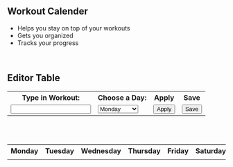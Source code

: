 <!--Login Frontmatter-->

## Workout Calender
  - Helps you stay on top of your workouts
  - Gets you organized
  - Tracks your progress
<br>

## Editor Table
<!-- Editor table-->
<table width="500px">
  <tr>
    <th><label for="workout">Type in Workout:</label></th>
    <th><label for="weeks">Choose a Day:</label></th>
    <th>Apply</th>
    <th id="saver">Save</th>
  </tr>
  <tr>
    <td><input id="input"></td>
    <td>
      <select name="week" id="week">
        <option>Monday</option>
        <option>Tuesday</option>
        <option>Wednesday</option>
        <option>Thursday</option>
        <option>Friday</option>
        <option>Saturday</option>
        <option>Sunday</option>
      </select>
    </td>
    <td><button onclick="Add()">Apply</button></td>
    <td><button onclick="Save()">Save</button></td>
  </tr>
</table>

<br>

<!-- Daily Tasks are displayed-->
<div id="days"></div>
<div id="tasks"></div>

<br>

<!-- Calender table-->
<table>
  <tr>
    <th>Monday</th>
    <th>Tuesday</th>
    <th>Wednesday</th>
    <th>Thursday</th>
    <th>Friday</th>
    <th>Saturday</th>
    <th>Sunday</th>
  </tr>
    <tr>
    <td><div id="monday"></div></td>
    <td><div id="tuesday"></div></td>
    <td><div id="wednesday"></div></td>
    <td><div id="thursday"></div></td>
    <td><div id="friday"></div></td>
    <td><div id="saturday"></div></td>
    <td><div id="sunday"></div></td>
  </tr>
</table>

<br>



<script>
  // Save Function
  window.onload = function() {
  document.getElementById("monday").innerText = localStorage.getItem("Monday");
  document.getElementById("tuesday").innerText = localStorage.getItem("Tuesday");
  document.getElementById("wednesday").innerText = localStorage.getItem("Wednesday");
  document.getElementById("thursday").innerText = localStorage.getItem("Thursday");
  document.getElementById("friday").innerText = localStorage.getItem("Friday");
  document.getElementById("saturday").innerText = localStorage.getItem("Saturday");
  document.getElementById("sunday").innerText = localStorage.getItem("Sunday");
  tasks();
  };
  function Save() {
  var monday = document.getElementById("monday").innerText;
  var tuesday = document.getElementById("tuesday").innerText;
  var wednesday = document.getElementById("wednesday").innerText;
  var thursday = document.getElementById("thursday").innerText;
  var friday = document.getElementById("friday").innerText;
  var saturday = document.getElementById("saturday").innerText;
  var sunday = document.getElementById("sunday").innerText;

  localStorage.setItem("Monday", monday);
  localStorage.setItem("Tuesday", tuesday);
  localStorage.setItem("Wednesday", wednesday);
  localStorage.setItem("Thursday", thursday);
  localStorage.setItem("Friday", friday);
  localStorage.setItem("Saturday", saturday);
  localStorage.setItem("Sunday", sunday);
  tasks();
  x.style.background-color = "none;"
  }
  // The function to add workouts to your calender
  function Add(){
    var input = document.getElementById("input").value;
    var week = document.getElementById("week").value;
    var x = document.getElementById("saver").value;
    switch (week) {
      case "Monday":
        var checkbox = document.createElement("check");
        checkbox.type = "checkbox";
        document.getElementById("monday").appendChild(checkbox);
        document.getElementById("monday").innerText = input + " " + document.getElementById("monday").innerText;
        break;
      case "Tuesday":
        var checkbox = document.createElement("check");
        checkbox.type = "checkbox";
        document.getElementById("tuesday").appendChild(checkbox);
        document.getElementById("tuesday").innerText = input + " " + document.getElementById("tuesday").innerText;
        break;
      case "Wednesday":
        var checkbox = document.createElement("check");
        checkbox.type = "checkbox";
        document.getElementById("wednesday").appendChild(checkbox);
        document.getElementById("wednesday").innerText = input + " " + document.getElementById("wednesday").innerText;
        break;
      case "Thursday":
        var checkbox = document.createElement("check");
        checkbox.type = "checkbox";
        document.getElementById("thursday").appendChild(checkbox);
        document.getElementById("thursday").innerText = input + " " + document.getElementById("thursday").innerText;
        break;
      case "Friday":
        var checkbox = document.createElement("check");
        checkbox.type = "checkbox";
        document.getElementById("friday").appendChild(checkbox);
        document.getElementById("friday").innerText = input + " " + document.getElementById("friday").innerText;
        break;
      case "Saturday":
        var checkbox = document.createElement("check");
        checkbox.type = "checkbox";
        document.getElementById("saturday").appendChild(checkbox);
        document.getElementById("saturday").innerText = input + " " + document.getElementById("saturday").innerText;
        break;
      case "Sunday":
        var checkbox = document.createElement("check");
        checkbox.type = "checkbox";
        document.getElementById("sunday").appendChild(checkbox);
        document.getElementById("sunday").innerText = input + " " + document.getElementById("sunday").innerText;
        break;
    }
    x.style.background-color = "red;"
    tasks();
  }

  //displays the day for the first part of daily tasks
  function displayDayOfWeek() {
    var d = new Date();
    var days = ["Sunday", "Monday", "Tuesday", "Wednesday", "Thursday", "Friday", "Saturday"];
    var day = days[d.getDay()];
    document.getElementById("days").innerHTML = "Today is " + day + " these are your tasks:";
  }
  setInterval(displayDayOfWeek, 1000);

  // takes the day and then grabs
  function tasks() {
    var d = new Date();
    var days = ["Sunday", "Monday", "Tuesday", "Wednesday", "Thursday", "Friday", "Saturday"];
    var day = days[d.getDay()];
    switch (day) {
        case "Monday":
            document.getElementById("tasks").innerText = document.getElementById("monday").innerText;
            break;
        case "Tuesday":
            document.getElementById("tasks").innerText = document.getElementById("tuesday").innerText;
            break;
        case "Wednesday":
            document.getElementById("tasks").innerText = document.getElementById("wednesday").innerText;
            break;
        case "Thursday":
            document.getElementById("tasks").innerText = document.getElementById("thursday").innerText;
            break;
        case "Friday":
            document.getElementById("tasks").innerText = document.getElementById("friday").innerText;
            break;
        case "Saturday":
            document.getElementById("tasks").innerText = document.getElementById("saturday").innerText;
            break;
        case "Sunday":
            document.getElementById("tasks").innerText = document.getElementById("sunday").innerText;
            break;
    }
}
</script>
